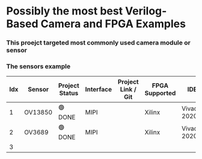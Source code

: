 # Possibly the most best Verilog-Based Camera and FPGA Examples

### This proejct targeted most commonly used camera module or sensor

### The sensors example

| Idx | Sensor | Project Status | Interface | Project Link / Git | FPGA Supported | IDE | FPS (MAX) | Resolution (MAX) |
| - | - |  - | - | - | - | - | - | - |
| 1 | OV13850 | 🟢 DONE | MIPI |  | Xilinx | Vivado 2020.2 | 30 | 4224 x 3136 |
| 2 | OV3689 | 🟢 DONE | MIPI |  | Xilinx | Vivado 2020.2 | 90 | 2688 x 1520 |
| 3 | 

